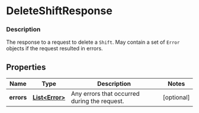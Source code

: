 
# DeleteShiftResponse

### Description

The response to a request to delete a `Shift`. May contain a set of  `Error` objects if the request resulted in errors.

## Properties
Name | Type | Description | Notes
------------ | ------------- | ------------- | -------------
**errors** | [**List&lt;Error&gt;**](Error.md) | Any errors that occurred during the request. |  [optional]



